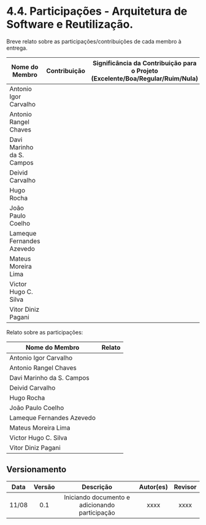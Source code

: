 # 4.4. Participações - Arquitetura de Software e Reutilização.

Breve relato sobre as participações/contribuições de cada membro à entrega.

| Nome do Membro            | Contribuição                                                                                                                                                                                                                                              | Significância da Contribuição para o Projeto (Excelente/Boa/Regular/Ruim/Nula) |
| ------------------------- | --------------------------------------------------------------------------------------------------------------------------------------------------------------------------------------------------------------------------------------------------------- | ------------------------------------------------------------------------------ |
| Antonio Igor Carvalho     | |
| Antonio Rangel Chaves     | |
| Davi Marinho da S. Campos | |
| Deivid Carvalho           | |
| Hugo Rocha                | |
| João Paulo Coelho         | |
| Lameque Fernandes Azevedo | |
| Mateus Moreira Lima       | |
| Victor Hugo C. Silva      | |
| Vitor Diniz Pagani        | |


Relato sobre as participações:

| Nome do Membro                    | Relato                                                                                                                                                                                                                                                                                                                                                                                                                                                                    |
| --------------------------------- | ------------------------------------------------------------------------------------------------------------------------------------------------------------------------------------------------------------------------------------------------------------------------------------------------------------------------------------------------------------------------------------------------------------------------------------------------------------------------- |
| Antonio Igor Carvalho     | |
| Antonio Rangel Chaves     | |
| Davi Marinho da S. Campos | |
| Deivid Carvalho           | |
| Hugo Rocha                | |
| João Paulo Coelho         | |
| Lameque Fernandes Azevedo | |
| Mateus Moreira Lima       | |
| Victor Hugo C. Silva      | |
| Vitor Diniz Pagani        | |


## Versionamento

| Data  | Versão |                              Descrição                              |  Autor(es)   | Revisor |
| :---: | :----: | :-----------------------------------------------------------------: | :----------: | :-----: |
| 11/08 |  0.1   |              Iniciando documento e adicionando participação         |     xxxx     |  xxxx   |